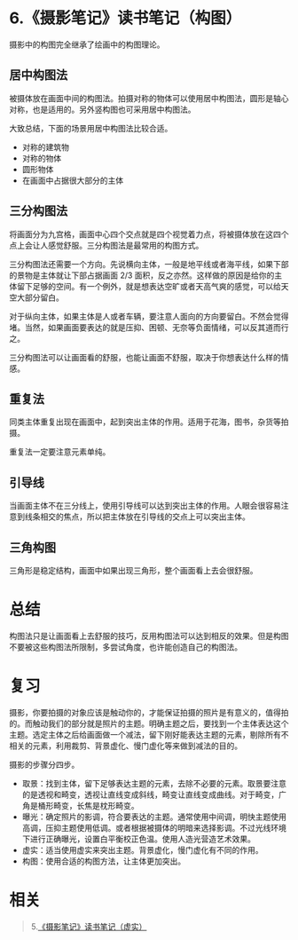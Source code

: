 # 6.《摄影笔记》读书笔记（构图）

摄影中的构图完全继承了绘画中的构图理论。

## 居中构图法

被摄体放在画面中间的构图法。拍摄对称的物体可以使用居中构图法，圆形是轴心对称，也是适用的。另外竖构图也可采用居中构图法。

大致总结，下面的场景用居中构图法比较合适。

- 对称的建筑物
- 对称的物体
- 圆形物体
- 在画面中占据很大部分的主体

## 三分构图法

将画面分为九宫格，画面中心四个交点就是四个视觉着力点，将被摄体放在这四个点上会让人感觉舒服。三分构图法是最常用的构图方式。

三分构图法还需要一个方向。先说横向主体，一般是地平线或者海平线，如果下部的景物是主体就让下部占据画面 2/3 面积，反之亦然。这样做的原因是给你的主体留下足够的空间。有一个例外，就是想表达空旷或者天高气爽的感觉，可以给天空大部分留白。

对于纵向主体，如果主体是人或者车辆，要注意人面向的方向要留白。不然会觉得堵。当然，如果画面要表达的就是压抑、困顿、无奈等负面情绪，可以反其道而行之。

三分构图法可以让画面看的舒服，也能让画面不舒服，取决于你想表达什么样的情感。

## 重复法

同类主体重复出现在画面中，起到突出主体的作用。适用于花海，图书，杂货等拍摄。

重复法一定要注意元素单纯。

## 引导线

当画面主体不在三分线上，使用引导线可以达到突出主体的作用。人眼会很容易注意到线条相交的焦点，所以把主体放在引导线的交点上可以突出主体。

## 三角构图

三角形是稳定结构，画面中如果出现三角形，整个画面看上去会很舒服。

# 总结

构图法只是让画面看上去舒服的技巧，反用构图法可以达到相反的效果。但是构图不要被这些构图法所限制，多尝试角度，也许能创造自己的构图法。

# 复习

摄影，你要拍摄的对象应该是触动你的，才能保证拍摄的照片是有意义的，值得拍的。而触动我们的部分就是照片的主题。明确主题之后，要找到一个主体表达这个主题。选定主体之后给画面做一个减法，留下刚好能表达主题的元素，剔除所有不相关的元素，利用裁剪、背景虚化、慢门虚化等来做到减法的目的。

摄影的步骤分四步。

- 取景：找到主体，留下足够表达主题的元素，去除不必要的元素。取景要注意的是透视和畸变，透视让直线变成斜线，畸变让直线变成曲线。对于畸变，广角是桶形畸变，长焦是枕形畸变。
- 曝光：确定照片的影调，符合要表达的主题。通常使用中间调，明快主题使用高调，压抑主题使用低调。或者根据被摄体的明暗来选择影调。不过光线环境下进行正确曝光，设置白平衡校正色温。使用人造光营造艺术效果。
- 虚实：适当使用虚实来突出主题。背景虚化，慢门虚化有不同的作用。
- 构图：使用合适的构图方法，让主体更加突出。

# 相关

> 5.[《摄影笔记》读书笔记（虚实）](https://github.com/zfanli/notes/blob/master/photography/EP1.5.DepthOfField.md)
